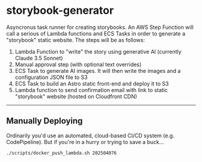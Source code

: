 # storybook-generator

Asyncronus task runner for creating storybooks. An AWS Step Function will call a serious of Lambda functions and ECS Tasks in order to generate a "storybook" static website. The steps will be as follows:

1. Lambda Function to "write" the story using generative AI (currently Claude 3.5 Sonnet)
2. Manual approval step (with optional text overrides)
3. ECS Task to generate AI images. It will then write the images and a configuration JSON file to S3
4. ECS Task to build an Astro static front-end and deploy it to S3
5. Lambda function to send confirmation email with link to static "storybook" website (hosted on Cloudfront CDN)

---

## Manually Deploying

Ordinarily you'd use an automated, cloud-based CI/CD system (e.g. CodePipeline). But if you're in a hurry or trying to save a buck...

```
./scripts/docker_push_lambda.sh 202504076
```
